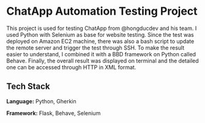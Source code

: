 # ChatApp Automation Testing Project

This project is used for testing ChatApp from @hongducdev and his team.
I used Python with Selenium as base for website testing. Since the test was deployed on Amazon EC2 machine, there was
also a bash script to update the remote server and trigger the test through SSH. To make the result easier to
understand, I combined it with a BBD framework on Python called Behave. Finally, the overall result was displayed on
terminal and the detailed one can be accessed through HTTP in XML format.

## Tech Stack

**Language:** Python, Gherkin

**Framework:** Flask, Behave, Selenium

